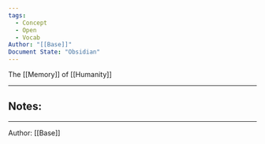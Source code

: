 ```yaml
---
tags:
  - Concept
  - Open
  - Vocab 
Author: "[[Base]]"
Document State: "Obsidian"
---
```

The [[Memory]] of [[Humanity]]
- - -
## Notes:

- - -
Author: [[Base]]